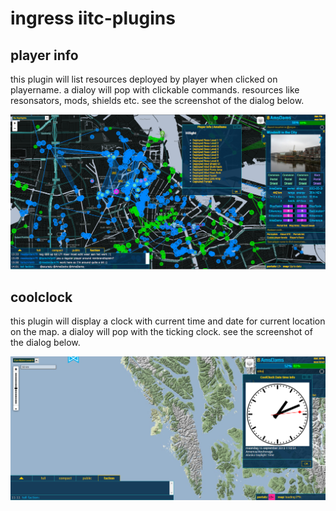 ingress iitc-plugins 
====================

player info 
------------
this plugin will list resources deployed by player when clicked on playername. a dialoy will pop with clickable commands. resources like resonsators, mods, shields etc. see the screenshot of the dialog below.


![screenshot of player info plugin for iitc](./IITC_plugin_player_info.user.png "screenshot of player info plugin for iitc")


coolclock 
------------
this plugin will display a clock with current time and date for current location on the map. a dialoy will pop with the ticking clock. see the screenshot of the dialog below.


![screenshot of coolclock plugin for iitc](./IITC_plugin_coolclock.user.png "screenshot of coolclock plugin for iitc")

